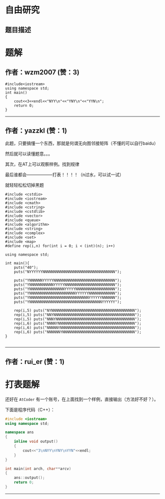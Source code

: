 # 自由研究

## 题目描述

[problemUrl]: https://atcoder.jp/contests/kupc2013/tasks/kupc2013_g



# 题解

## 作者：wzm2007 (赞：3)

    #include<iostream>
    using namespace std;
    int main()
    {
        cout<<3<<endl<<"NYY\n"<<"YNY\n"<<"YYN\n"; 
        return 0;
    }

---

## 作者：yazzkl (赞：1)

此题，只要搞懂一个东西，那就是何谓无向图邻接矩阵（不懂的可以自行baidu）

然后就可以读懂题意。。。

其次，在AT上可以观察样例。找到规律

最后谁都会——————打表！！！！（n过水，可以试一试）

就轻轻松松切掉黑题

```
#include <cstdio>
#include <iostream>
#include <cmath>
#include <cstring>
#include <cstdlib>
#include <vector>
#include <queue>
#include <algorithm>
#include <string>
#include <complex>
#include <set>
#include <map>
#define rep(i,n) for(int i = 0; i < (int)(n); i++)

using namespace std;

int main(){
    puts("40");
    puts("NYYYYYYNNNNNNNNNNNNNNNNNNNNNNNNNNNNNNNNN");

    puts("YNNNNNNYYYYYNNNNNNNNNNNNNNNNNNNNNNNNNNNN");
    puts("YNNNNNNNNNNNYYYYYNNNNNNNNNNNNNNNNNNNNNNN");
    puts("YNNNNNNNNNNNNNNNNYYYYYNNNNNNNNNNNNNNNNNN");
    puts("YNNNNNNNNNNNNNNNNNNNNNYYYYYYNNNNNNNNNNNN");
    puts("YNNNNNNNNNNNNNNNNNNNNNNNNNNNYYYYYYNNNNNN");
    puts("YNNNNNNNNNNNNNNNNNNNNNNNNNNNNNNNNNYYYYYY");

    rep(i,5) puts("NYNNNNNNNNNNNNNNNNNNNNNNNNNNNNNNNNNNNNNN");
    rep(i,5) puts("NNYNNNNNNNNNNNNNNNNNNNNNNNNNNNNNNNNNNNNN");
    rep(i,5) puts("NNNYNNNNNNNNNNNNNNNNNNNNNNNNNNNNNNNNNNNN");
    rep(i,6) puts("NNNNYNNNNNNNNNNNNNNNNNNNNNNNNNNNNNNNNNNN");
    rep(i,6) puts("NNNNNYNNNNNNNNNNNNNNNNNNNNNNNNNNNNNNNNNN");
    rep(i,6) puts("NNNNNNYNNNNNNNNNNNNNNNNNNNNNNNNNNNNNNNNN");
}


```

---

## 作者：rui_er (赞：1)

# 打表题解

还好在 ```AtCoder``` 有一个账号，在上面找到一个样例，直接输出（方法好不好？）。

下面是程序代码（C++）：

```cpp
#include <iostream>
using namespace std;

namespace ans
{
	inline void output()
    {
    	cout<<"3\nNYY\nYNY\nYYN"<<endl;
    }
}

int main(int arch, char**arcv)
{
    ans::output();
    return 0;
}
```

---

